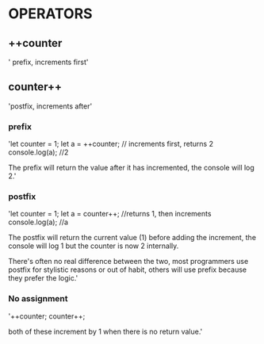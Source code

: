 # OPERATORS

## ++counter
' prefix, increments first'

## counter++
'postfix, increments after'

### prefix
'let counter = 1;
let a = ++counter; // increments first, returns 2
console.log(a); //2

The prefix will return the value after it has incremented,
the console will log 2.'

### postfix
'let counter = 1;
let a = counter++; //returns 1, then increments
console.log(a); //a

The postfix will return the current value (1) before adding the increment,
the console will log 1 but the counter is now 2 internally.


There's often no real difference between the two, most programmers use postfix
for stylistic reasons or out of habit, others will use prefix because they
prefer the logic.'



### No assignment
'++counter;
counter++;

both of these increment by 1 when there is no return value.'

